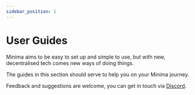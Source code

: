 ```yaml
---
sidebar_position: 1
---
```


# User Guides

Minima aims to be easy to set up and simple to use, but with new, decentralised tech comes new ways of doing things. 

The guides in this section should serve to help you on your Minima journey. 

Feedback and suggestions are welcome, you can get in touch via [Discord](https://discord.com/invite/minimaglobal).
